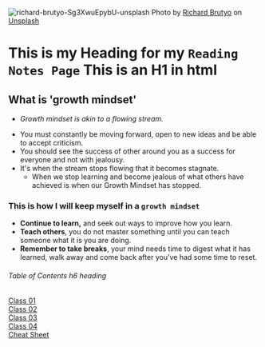 ![richard-brutyo-Sg3XwuEpybU-unsplash](https://user-images.githubusercontent.com/100364917/155606485-8c3f02c6-2489-47ac-88b8-1accf59ab25d.jpg)
Photo by <a href="https://unsplash.com/@richardbrutyo?utm_source=unsplash&utm_medium=referral&utm_content=creditCopyText">Richard Brutyo</a> on <a href="https://unsplash.com/s/photos/dog?utm_source=unsplash&utm_medium=referral&utm_content=creditCopyText">Unsplash</a>
  
# This is my Heading for my `Reading Notes Page` This is an H1 in html

## What is 'growth mindset'  

* *Growth mindset is akin to a flowing stream.*  
- You must constantly be moving forward, open to new ideas and be able to accept criticism. 
- You should see the success of other around you as a success for everyone and not with jealousy. 
- It's when the stream stops flowing that it becomes stagnate. 
  - When we stop learning and become jealous of what others have achieved is when our Growth Mindset has stopped. 

### This is how I will keep myself in a `growth mindset`

* **Continue to learn,** and seek out ways to improve how you learn.
* **Teach others**, you do not master something until you can teach someone what it is you are doing.
* **Remember to take breaks**, your mind needs time to digest what it has learned, walk away and come back after you’ve had some time to reset.

###### Table of Contents h6 heading

<a href="https://deanweiss.github.io/reading-notes/class01">Class 01</a>
<br>
<a href="https://deanweiss.github.io/reading-notes/class02">Class 02</a>
<br>
<a href="https://deanweiss.github.io/reading-notes/class03">Class 03</a>
<br>
<a href="https://deanweiss.github.io/reading-notes/class04">Class 04</a>
<br>
<a href="https://deanweiss.github.io/reading-notes/class01cheatsheetreading02">Cheat Sheet</a>
